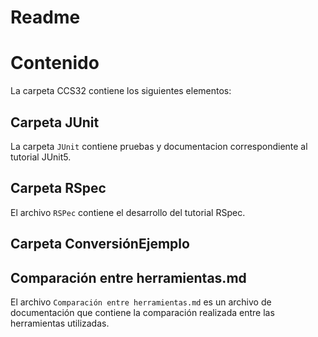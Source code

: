 # Readme


# Contenido

La carpeta CCS32 contiene los siguientes elementos:

## Carpeta JUnit

La carpeta `JUnit` contiene pruebas y documentacion correspondiente al tutorial JUnit5.

## Carpeta RSpec

El archivo `RSPec` contiene el desarrollo del tutorial RSpec.

## Carpeta ConversiónEjemplo

## Comparación entre herramientas.md

El archivo `Comparación entre herramientas.md` es un archivo de documentación que contiene la comparación realizada entre las herramientas utilizadas.
